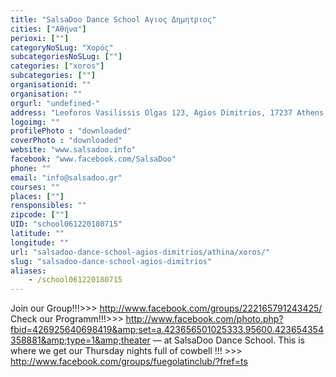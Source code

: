 ```yaml
---
title: "SalsaDoo Dance School Αγιος Δημητριος"
cities: ["Αθήνα"]
perioxi: [""]
categoryNoSLug: "Χορός"
subcategoriesNoSLug: [""]
categories: ["xoros"]
subcategories: [""]
organisationid: ""
organisation: ""
orgurl: "undefined-"
address: "Leoforos Vasilissis Olgas 123, Agios Dimitrios, 17237 Athens, Greece"
logoimg: ""
profilePhoto : "downloaded"
coverPhoto : "downloaded"
website: "www.salsadoo.info"
facebook: "www.facebook.com/SalsaDoo"
phone: ""
email: "info@salsadoo.gr"
courses: ""
places: [""]
rensponsibles: ""
zipcode: [""]
UID: "school061220180715"
latitude: ""
longitude: ""
url: "salsadoo-dance-school-agios-dimitrios/athina/xoros/"
slug: "salsadoo-dance-school-agios-dimitrios"
aliases:
    - /school061220180715
---
```





Join our Group!!!&gt;&gt;&gt; http://www.facebook.com/groups/222165791243425/ Check our Programm!!!&gt;&gt;&gt; http://www.facebook.com/photo.php?fbid=426925640698419&amp;set=a.423656501025333.95600.423654354358881&amp;type=1&amp;theater — at SalsaDoo Dance School. This is where we get our Thursday nights full of cowbell !!! &gt;&gt;&gt; http://www.facebook.com/groups/fuegolatinclub/?fref=ts
